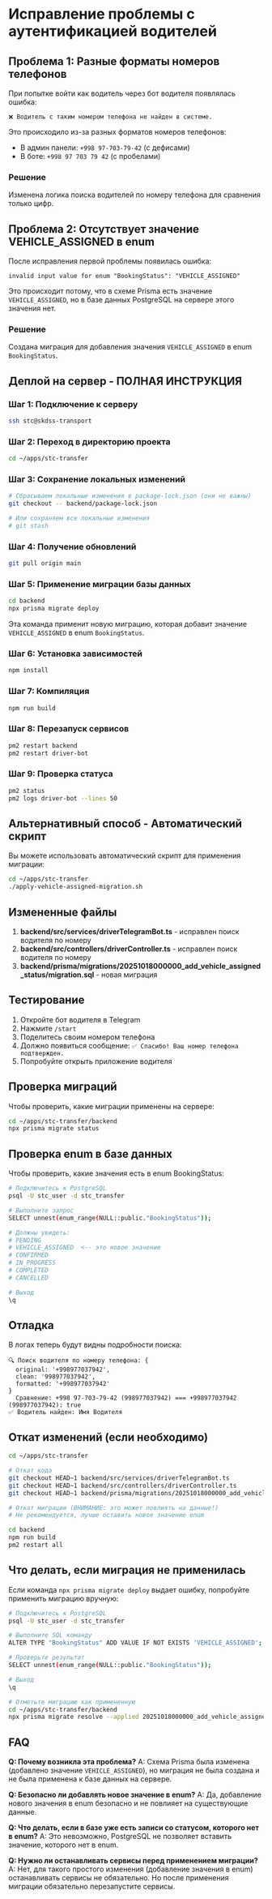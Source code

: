 # Исправление проблемы с аутентификацией водителей

## Проблема 1: Разные форматы номеров телефонов

При попытке войти как водитель через бот водителя появлялась ошибка:
```
❌ Водитель с таким номером телефона не найден в системе.
```

Это происходило из-за разных форматов номеров телефонов:
- В админ панели: `+998 97-703-79-42` (с дефисами)
- В боте: `+998 97 703 79 42` (с пробелами)

### Решение
Изменена логика поиска водителей по номеру телефона для сравнения только цифр.

## Проблема 2: Отсутствует значение VEHICLE_ASSIGNED в enum

После исправления первой проблемы появилась ошибка:
```
invalid input value for enum "BookingStatus": "VEHICLE_ASSIGNED"
```

Это происходит потому, что в схеме Prisma есть значение `VEHICLE_ASSIGNED`, но в базе данных PostgreSQL на сервере этого значения нет.

### Решение
Создана миграция для добавления значения `VEHICLE_ASSIGNED` в enum `BookingStatus`.

## Деплой на сервер - ПОЛНАЯ ИНСТРУКЦИЯ

### Шаг 1: Подключение к серверу
```bash
ssh stc@skdss-transport
```

### Шаг 2: Переход в директорию проекта
```bash
cd ~/apps/stc-transfer
```

### Шаг 3: Сохранение локальных изменений
```bash
# Сбрасываем локальные изменения в package-lock.json (они не важны)
git checkout -- backend/package-lock.json

# Или сохраняем все локальные изменения
# git stash
```

### Шаг 4: Получение обновлений
```bash
git pull origin main
```

### Шаг 5: Применение миграции базы данных
```bash
cd backend
npx prisma migrate deploy
```

Эта команда применит новую миграцию, которая добавит значение `VEHICLE_ASSIGNED` в enum `BookingStatus`.

### Шаг 6: Установка зависимостей
```bash
npm install
```

### Шаг 7: Компиляция
```bash
npm run build
```

### Шаг 8: Перезапуск сервисов
```bash
pm2 restart backend
pm2 restart driver-bot
```

### Шаг 9: Проверка статуса
```bash
pm2 status
pm2 logs driver-bot --lines 50
```

## Альтернативный способ - Автоматический скрипт

Вы можете использовать автоматический скрипт для применения миграции:

```bash
cd ~/apps/stc-transfer
./apply-vehicle-assigned-migration.sh
```

## Измененные файлы

1. **backend/src/services/driverTelegramBot.ts** - исправлен поиск водителя по номеру
2. **backend/src/controllers/driverController.ts** - исправлен поиск водителя по номеру
3. **backend/prisma/migrations/20251018000000_add_vehicle_assigned_status/migration.sql** - новая миграция

## Тестирование

1. Откройте бот водителя в Telegram
2. Нажмите `/start`
3. Поделитесь своим номером телефона
4. Должно появиться сообщение: `✅ Спасибо! Ваш номер телефона подтвержден.`
5. Попробуйте открыть приложение водителя

## Проверка миграций

Чтобы проверить, какие миграции применены на сервере:

```bash
cd ~/apps/stc-transfer/backend
npx prisma migrate status
```

## Проверка enum в базе данных

Чтобы проверить, какие значения есть в enum BookingStatus:

```bash
# Подключитесь к PostgreSQL
psql -U stc_user -d stc_transfer

# Выполните запрос
SELECT unnest(enum_range(NULL::public."BookingStatus"));

# Должны увидеть:
# PENDING
# VEHICLE_ASSIGNED  <-- это новое значение
# CONFIRMED
# IN_PROGRESS
# COMPLETED
# CANCELLED

# Выход
\q
```

## Отладка

В логах теперь будут видны подробности поиска:

```
🔍 Поиск водителя по номеру телефона: {
  original: '+998977037942',
  clean: '998977037942',
  formatted: '+998977037942'
}
  Сравнение: +998 97-703-79-42 (998977037942) === +998977037942 (998977037942): true
✅ Водитель найден: Имя Водителя
```

## Откат изменений (если необходимо)

```bash
cd ~/apps/stc-transfer

# Откат кода
git checkout HEAD~1 backend/src/services/driverTelegramBot.ts
git checkout HEAD~1 backend/src/controllers/driverController.ts
git checkout HEAD~1 backend/prisma/migrations/20251018000000_add_vehicle_assigned_status/

# Откат миграции (ВНИМАНИЕ: это может повлиять на данные!)
# Не рекомендуется, лучше оставить новое значение enum

cd backend
npm run build
pm2 restart all
```

## Что делать, если миграция не применилась

Если команда `npx prisma migrate deploy` выдает ошибку, попробуйте применить миграцию вручную:

```bash
# Подключитесь к PostgreSQL
psql -U stc_user -d stc_transfer

# Выполните SQL команду
ALTER TYPE "BookingStatus" ADD VALUE IF NOT EXISTS 'VEHICLE_ASSIGNED';

# Проверьте результат
SELECT unnest(enum_range(NULL::public."BookingStatus"));

# Выход
\q

# Отметьте миграцию как примененную
cd ~/apps/stc-transfer/backend
npx prisma migrate resolve --applied 20251018000000_add_vehicle_assigned_status
```

## FAQ

**Q: Почему возникла эта проблема?**
A: Схема Prisma была изменена (добавлено значение `VEHICLE_ASSIGNED`), но миграция не была создана и не была применена к базе данных на сервере.

**Q: Безопасно ли добавлять новое значение в enum?**
A: Да, добавление нового значения в enum безопасно и не повлияет на существующие данные.

**Q: Что делать, если в базе уже есть записи со статусом, которого нет в enum?**
A: Это невозможно, PostgreSQL не позволяет вставить значение, которого нет в enum.

**Q: Нужно ли останавливать сервисы перед применением миграции?**
A: Нет, для такого простого изменения (добавление значения в enum) останавливать сервисы не обязательно. Но после применения миграции обязательно перезапустите сервисы.
